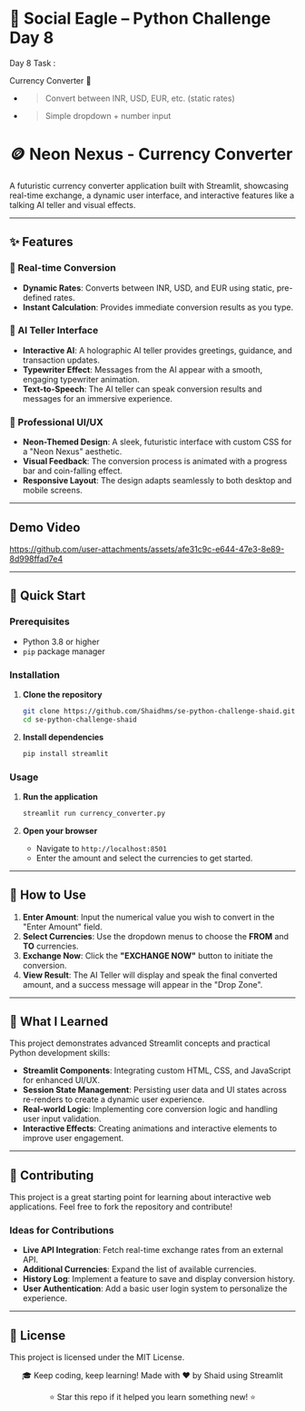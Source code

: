 # 🦅 Social Eagle – Python Challenge Day 8

Day 8 Task :  

Currency Converter 💱

- > Convert between INR, USD, EUR, etc. (static rates)
- > Simple dropdown + number input

# 🪙 Neon Nexus - Currency Converter

A futuristic currency converter application built with Streamlit, showcasing real-time exchange, a dynamic user interface, and interactive features like a talking AI teller and visual effects.

-----

## ✨ Features

### 💱 Real-time Conversion

  - **Dynamic Rates**: Converts between INR, USD, and EUR using static, pre-defined rates.
  - **Instant Calculation**: Provides immediate conversion results as you type.

### 🤖 AI Teller Interface

  - **Interactive AI**: A holographic AI teller provides greetings, guidance, and transaction updates.
  - **Typewriter Effect**: Messages from the AI appear with a smooth, engaging typewriter animation.
  - **Text-to-Speech**: The AI teller can speak conversion results and messages for an immersive experience.

### 🎨 Professional UI/UX

  - **Neon-Themed Design**: A sleek, futuristic interface with custom CSS for a "Neon Nexus" aesthetic.
  - **Visual Feedback**: The conversion process is animated with a progress bar and coin-falling effect.
  - **Responsive Layout**: The design adapts seamlessly to both desktop and mobile screens.

-----

##  Demo Video 



https://github.com/user-attachments/assets/afe31c9c-e644-47e3-8e89-8d998ffad7e4


-----

## 🚀 Quick Start

### Prerequisites

  - Python 3.8 or higher
  - `pip` package manager

### Installation

1.  **Clone the repository**

    ```bash
    git clone https://github.com/Shaidhms/se-python-challenge-shaid.git
    cd se-python-challenge-shaid
    ```

2.  **Install dependencies**

    ```bash
    pip install streamlit
    ```

### Usage

1.  **Run the application**

    ```bash
    streamlit run currency_converter.py
    ```

2.  **Open your browser**

      - Navigate to `http://localhost:8501`
      - Enter the amount and select the currencies to get started.

-----

## 🎯 How to Use

1.  **Enter Amount**: Input the numerical value you wish to convert in the "Enter Amount" field.
2.  **Select Currencies**: Use the dropdown menus to choose the **FROM** and **TO** currencies.
3.  **Exchange Now**: Click the **"EXCHANGE NOW"** button to initiate the conversion.
4.  **View Result**: The AI Teller will display and speak the final converted amount, and a success message will appear in the "Drop Zone".

-----

## 🧠 What I Learned

This project demonstrates advanced Streamlit concepts and practical Python development skills:

  - **Streamlit Components**: Integrating custom HTML, CSS, and JavaScript for enhanced UI/UX.
  - **Session State Management**: Persisting user data and UI states across re-renders to create a dynamic user experience.
  - **Real-world Logic**: Implementing core conversion logic and handling user input validation.
  - **Interactive Effects**: Creating animations and interactive elements to improve user engagement.

-----

## 🤝 Contributing

This project is a great starting point for learning about interactive web applications. Feel free to fork the repository and contribute\!

### Ideas for Contributions

  - **Live API Integration**: Fetch real-time exchange rates from an external API.
  - **Additional Currencies**: Expand the list of available currencies.
  - **History Log**: Implement a feature to save and display conversion history.
  - **User Authentication**: Add a basic user login system to personalize the experience.

-----

## 📄 License

This project is licensed under the MIT License.



<div align="center">


🎓 Keep coding, keep learning!
Made with ❤️ by Shaid using Streamlit

⭐ Star this repo if it helped you learn something new! ⭐

</div>

